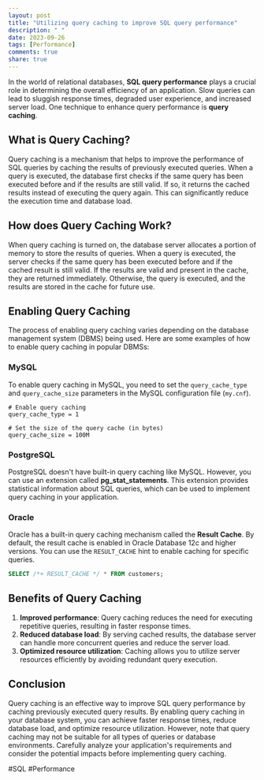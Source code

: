 ```yaml
---
layout: post
title: "Utilizing query caching to improve SQL query performance"
description: " "
date: 2023-09-26
tags: [Performance]
comments: true
share: true
---
```


In the world of relational databases, **SQL query performance** plays a crucial role in determining the overall efficiency of an application. Slow queries can lead to sluggish response times, degraded user experience, and increased server load. One technique to enhance query performance is **query caching**.

## What is Query Caching?

Query caching is a mechanism that helps to improve the performance of SQL queries by caching the results of previously executed queries. When a query is executed, the database first checks if the same query has been executed before and if the results are still valid. If so, it returns the cached results instead of executing the query again. This can significantly reduce the execution time and database load.

## How does Query Caching Work?

When query caching is turned on, the database server allocates a portion of memory to store the results of queries. When a query is executed, the server checks if the same query has been executed before and if the cached result is still valid. If the results are valid and present in the cache, they are returned immediately. Otherwise, the query is executed, and the results are stored in the cache for future use.

## Enabling Query Caching

The process of enabling query caching varies depending on the database management system (DBMS) being used. Here are some examples of how to enable query caching in popular DBMSs:

### MySQL

To enable query caching in MySQL, you need to set the `query_cache_type` and `query_cache_size` parameters in the MySQL configuration file (`my.cnf`).

```mysql
# Enable query caching
query_cache_type = 1

# Set the size of the query cache (in bytes)
query_cache_size = 100M
```

### PostgreSQL

PostgreSQL doesn't have built-in query caching like MySQL. However, you can use an extension called **pg_stat_statements**. This extension provides statistical information about SQL queries, which can be used to implement query caching in your application.

### Oracle

Oracle has a built-in query caching mechanism called the **Result Cache**. By default, the result cache is enabled in Oracle Database 12c and higher versions. You can use the `RESULT_CACHE` hint to enable caching for specific queries.

```sql
SELECT /*+ RESULT_CACHE */ * FROM customers;
```

## Benefits of Query Caching

1. **Improved performance**: Query caching reduces the need for executing repetitive queries, resulting in faster response times.
2. **Reduced database load**: By serving cached results, the database server can handle more concurrent queries and reduce the server load.
3. **Optimized resource utilization**: Caching allows you to utilize server resources efficiently by avoiding redundant query execution.

## Conclusion

Query caching is an effective way to improve SQL query performance by caching previously executed query results. By enabling query caching in your database system, you can achieve faster response times, reduce database load, and optimize resource utilization. However, note that query caching may not be suitable for all types of queries or database environments. Carefully analyze your application's requirements and consider the potential impacts before implementing query caching.

#SQL #Performance